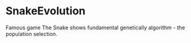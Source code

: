 # SnakeEvolution
Famous game The Snake shows fundamental genetically algorithm - the population selection.
